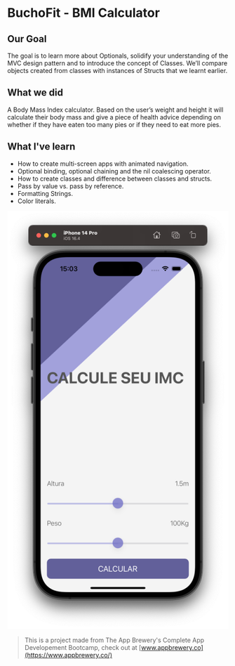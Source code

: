 # BuchoFit - BMI Calculator

## Our Goal

The goal is to learn more about Optionals, solidify your understanding of the MVC design pattern and to introduce the concept of Classes. We’ll compare objects created from classes with instances of Structs that we learnt earlier.

## What we did

A Body Mass Index calculator. Based on the user’s weight and height it will calculate their body mass and give a piece of health advice depending on whether if they have eaten too many pies or if they need to eat more pies.

## What I've learn

- How to create multi-screen apps with animated navigation.
- Optional binding, optional chaining and the nil coalescing operator.
- How to create classes and difference between classes and structs.
- Pass by value vs. pass by reference.
- Formatting Strings.
- Color literals.

![BuchoFit Banner](Documentation/buchoFitApp.png)

> This is a project made from The App Brewery's Complete App Developement Bootcamp, check out at [www.appbrewery.co](https://www.appbrewery.co/)
